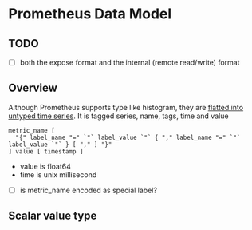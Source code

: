 # Prometheus Data Model

## TODO

- [ ] both the expose format and the internal (remote read/write) format

## Overview

Although Prometheus supports type like histogram, they are [flatted into untyped time series](https://prometheus.io/docs/concepts/metric_types/).
It is tagged series, name, tags, time and value

```text
metric_name [
  "{" label_name "=" `"` label_value `"` { "," label_name "=" `"` label_value `"` } [ "," ] "}"
] value [ timestamp ]
```

- value is float64
- time is unix millisecond
- [ ] is metric_name encoded as special label?

## Scalar value type

